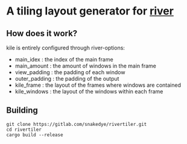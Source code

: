 # A tiling layout generator for [river](https://github.com/ifreund/river)

## How does it work?

kile is entirely configured through river-options:

- main_idex : the index of the main frame
- main_amount : the amount of windows in the main frame
- view_padding : the padding of each window
- outer_padding : the padding of the output
- kile_frame : the layout of the frames where windows are contained
- kile_windows : the layout of the windows within each frame

## Building

```
git clone https://gitlab.com/snakedye/rivertiler.git
cd rivertiler
cargo build --release
```
